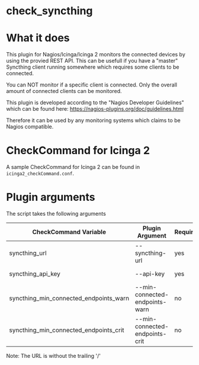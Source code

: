 check_syncthing
===============

# What it does

This plugin for Nagios/Icinga/Icinga 2 monitors the connected devices by using the provied REST API.
This can be usefull if you have a "master" Syncthing client running somewhere which requires some clients to be connected.

You can NOT monitor if a specific client is connected. Only the overall amount of connected clients can be monitored.

This plugin is developed according to the "Nagios Developer Guidelines" which can be found here: https://nagios-plugins.org/doc/guidelines.html

Therefore it can be used by any monitoring systems which claims to be Nagios compatible.

# CheckCommand for Icinga 2

A sample CheckCommand for Icinga 2 can be found in ```icinga2_checkCommand.conf```.

# Plugin arguments

The script takes the following arguments

CheckCommand Variable | Plugin Argument | Required | Description
----------------------|-----------------|----------|------------
syncthing_url | --syncthing-url | yes | The URL to syncthing. For example: https://sync.veloc1ty.lan
syncthing_api_key | --api-key | yes | Your API key from the settings menu
syncthing_min_connected_endpoints_warn | --min-connected-endpoints-warn | no | Minimum connected endpoints. If below trigger WARNING. Default: 1
syncthing_min_connected_endpoints_crit | --min-connected-endpoints-crit | no | Minimum connected endpoints. If below trigger CRITICAL. Default: 0

Note: The URL is without the trailing '/'

